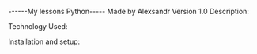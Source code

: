 ------My lessons Python-----
Made by Alexsandr
Version 1.0
Description:

Technology Used:

Installation and setup:





